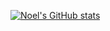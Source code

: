 [![Noel's GitHub stats](https://github-readme-stats.vercel.app/api?username=noelsj007)](https://github.com/noelsj007/github-readme-stats)
